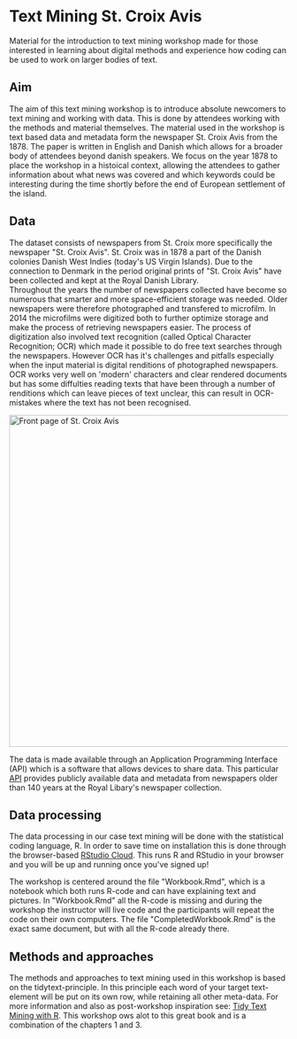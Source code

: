 # Text Mining St. Croix Avis
Material for the introduction to text mining workshop made for those interested in learning about digital methods and experience how coding can be used to work on larger bodies of text.

## Aim
The aim of this text mining workshop is to introduce absolute newcomers to text mining and working with data. This is done by attendees working with the methods and material themselves. The material used in the workshop is text based data and metadata form the newspaper St. Croix Avis from the 1878. The paper is written in English and Danish which allows for a broader body of attendees beyond danish speakers. We focus on the year 1878 to place the workshop in a histoical context, allowing the attendees to gather information about what news was covered and which keywords could be interesting during the time shortly before the end of European settlement of the island.

## Data
The dataset consists of newspapers from St. Croix more specifically the newspaper "St. Croix Avis". St. Croix was in 1878 a part of the Danish colonies Danish West Indies (today's US Virgin Islands). Due to the connection to Denmark in the period original prints of "St. Croix Avis" have been collected and kept at the Royal Danish Library.  
Throughout the years the number of newspapers collected have become so numerous that smarter and more space-efficient storage was needed. Older newspapers were therefore photographed and transfered to microfilm. In 2014 the microfilms were digitized both to further optimize storage and make the process of retrieving newspapers easier. The process of digitization also involved text recognition (called Optical Character Recognition; OCR) which made it possible to do free text searches through the newspapers. However OCR has it's challenges and pitfalls especially when the input material is digital renditions of photographed newspapers. OCR works very well on 'modern' characters and clear rendered documents but has some diffulties reading texts that have been through a number of renditions which can leave pieces of text unclear, this can result in OCR-mistakes where the text has not been recognised. 

<img src="https://raw.githubusercontent.com/maxodsbjerg/TextMiningStCroixAvis/main/CroixAvisFrontPage.png" alt="Front page of St. Croix Avis" width="600"/>


The data is made available through an Application Programming Interface (API) which is a software that allows devices to share data. This particular [API](http://labs.statsbiblioteket.dk/labsapi/api//api-docs?url=/labsapi/api/openapi.yaml) provides publicly available data and metadata from newspapers older than 140 years at the Royal Libary's newspaper collection.

## Data processing
The data processing in our case text mining will be done with the statistical coding language, R. In order to save time on installation this is done through the browser-based [RStudio Cloud](https://rstudio.cloud/). This runs R and RStudio in your browser and you will be up and running once you've signed up!

The workshop is centered around the file "Workbook.Rmd", which is a notebook which both runs R-code and can have explaining text and pictures. In "Workbook.Rmd" all the R-code is missing and during the workshop the instructor will live code and the participants will repeat the code on their own computers. The file "CompletedWorkbook.Rmd" is the exact same document, but with all the R-code already there. 

## Methods and approaches
The methods and approaches to text mining used in this workshop is based on the tidytext-principle. In this principle each word of your target text-element will be put on its own row, while retaining all other meta-data. For more information and also as post-workshop inspiration see: [Tidy Text Mining with R](https://www.tidytextmining.com). This workshop ows alot to this great book and is a combination of the chapters 1 and 3.
